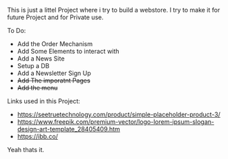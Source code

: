 This is just a littel Project where i try to build a webstore.
I try to make it for future Project and for Private use.

To Do:
- Add the Order Mechanism  
- Add Some Elements to interact with
- Add a News Site 
- Setup a DB
- Add a Newsletter Sign Up
- ~~Add The imporatnt Pages~~
- ~~Add the menu~~ 

Links used in this Project:
- https://seetruetechnology.com/product/simple-placeholder-product-3/
- https://www.freepik.com/premium-vector/logo-lorem-ipsum-slogan-design-art-template_28405409.htm
- https://ibb.co/

Yeah thats it.